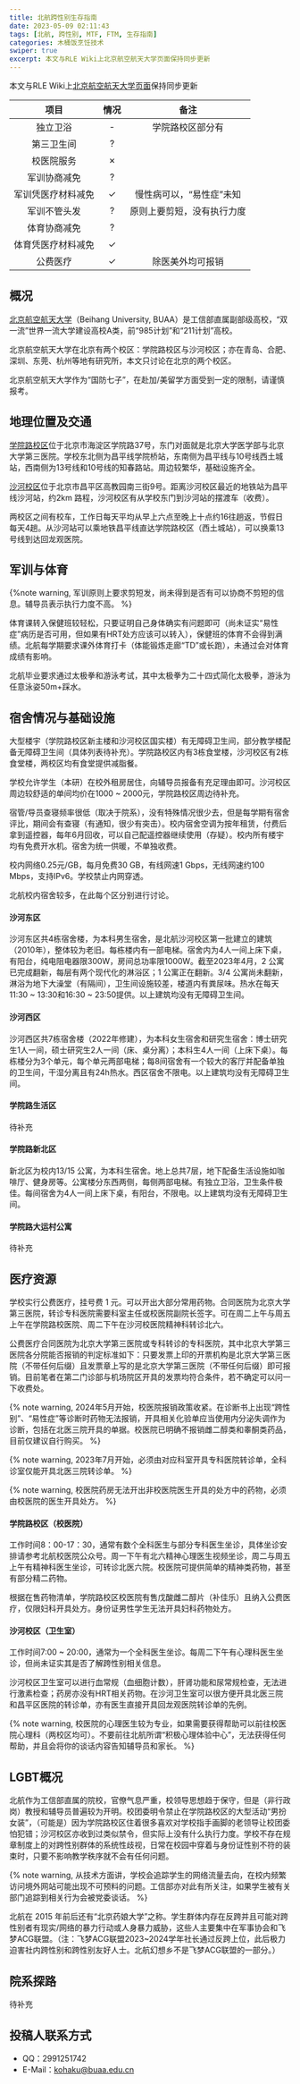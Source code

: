 ```yaml
---
title: 北航跨性别生存指南
date: 2023-05-09 02:11:43
tags: [北航, 跨性别, MTF, FTM, 生存指南]
categories: 木桶饭烹饪技术
swiper: true
excerpt: 本文与RLE Wiki上北京航空航天大学页面保持同步更新
---
```


本文与RLE Wiki上[北京航空航天大学页面](https://rle.wiki/campus/BUAA.html)保持同步更新

|    项目     |   情况    |      备注       |
|:---------:|:-------:|:-------------:|
|   独立卫浴    |    -    |   学院路校区部分有    |
|   第三卫生间   |    ?    ||
|   校医院服务   |    ✗    ||
|  军训协商减免   |    ?    ||
| 军训凭医疗材料减免 |    ✓     | 慢性病可以，“易性症”未知 |
|  军训不管头发   |    ?    | 原则上要剪短，没有执行力度 |
|  体育协商减免   |    ?    ||
| 体育凭医疗材料减免 |    ✓    ||
|   公费医疗    |    ✓    |   除医美外均可报销    |

## 概况

[北京航空航天大学](https://buaa.edu.cn)（Beihang University, BUAA）是工信部直属副部级高校，“双一流”世界一流大学建设高校A类，前“985计划”和“211计划”高校。

北京航空航天大学在北京有两个校区：学院路校区与沙河校区；亦在青岛、合肥、深圳、东莞、杭州等地有研究所，本文只讨论在北京的两个校区。

北京航空航天大学作为“国防七子”，在赴加/美留学方面受到一定的限制，请谨慎报考。

## 地理位置及交通

[学院路校区](https://amap.com/place/B000A830XU)位于北京市海淀区学院路37号，东门对面就是北京大学医学部与北京大学第三医院。学校东北侧为昌平线学院桥站，东南侧为昌平线与10号线西土城站，西南侧为13号线和10号线的知春路站。周边较繁华，基础设施齐全。

[沙河校区](https://amap.com/place/B000A87JYS)位于北京市昌平区高教园南三街9号。距离沙河校区最近的地铁站为昌平线沙河站，约2km 路程，沙河校区有从学校东门到沙河站的摆渡车（收费）。

两校区之间有校车，工作日每天平均从早上六点至晚上十点约16往趟返，节假日每天4趟。从沙河站可以乘地铁昌平线直达学院路校区（西土城站），可以换乘13号线到达回龙观医院。

## 军训与体育

{%note warning, 军训原则上要求剪短发，尚未得到是否有可以协商不剪短的信息。辅导员表示执行力度不高。 %}

体育课转入保健班较轻松，只要证明自己身体确实有问题即可（尚未证实“易性症”病历是否可用，但如果有HRT处方应该可以转入），保健班的体育不会得到满绩。北航每学期要求课外体育打卡（体能锻炼走廊“TD”或长跑），未通过会对体育成绩有影响。

北航毕业要求通过太极拳和游泳考试，其中太极拳为二十四式简化太极拳，游泳为任意泳姿50m+踩水。

## 宿舍情况与基础设施

大型楼宇（学院路校区新主楼和沙河校区国实楼）有无障碍卫生间，部分教学楼配备无障碍卫生间（具体列表待补充）。学院路校区内有3栋食堂楼，沙河校区有2栋食堂楼，两校区均有食堂提供减脂餐。

学校允许学生（本研）在校外租房居住，向辅导员报备有充足理由即可。沙河校区周边较舒适的单间均价在1000 ~ 2000元，学院路校区周边待补充。

宿管/导员查寝频率很低（取决于院系），没有特殊情况很少去，但是每学期有宿舍评比，期间会有查寝（有通知，很少有突击）。校内宿舍空调为按年租赁，付费后拿到遥控器，每年6月回收，可以自己配遥控器继续使用（存疑）。校内所有楼宇均有免费开水机。宿舍为统一供暖，不单独收费。

校内网络0.25元/GB，每月免费30 GB，有线网速1 Gbps，无线网速约100 Mbps，支持IPv6。学校禁止内网穿透。

北航校内宿舍较多，在此每个区分别进行讨论。

#### 沙河东区

沙河东区共4栋宿舍楼，为本科男生宿舍，是北航沙河校区第一批建立的建筑（2010年），整体较为老旧。每栋楼内有一部电梯。宿舍内为4人一间上床下桌，有阳台，纯电阻电器限300W，房间总功率限1000W。截至2023年4月，2 公寓已完成翻新，每层有两个现代化的淋浴区；1 公寓正在翻新。3/4 公寓尚未翻新，淋浴为地下大澡堂（有隔间），卫生间设施较差，楼道内有粪尿味。热水在每天11:30 ~ 13:30和16:30 ~ 23:50提供。以上建筑均没有无障碍卫生间。

#### 沙河西区

沙河西区共7栋宿舍楼（2022年修建），为本科女生宿舍和研究生宿舍：博士研究生1人一间，硕士研究生2人一间（床、桌分离）；本科生4人一间（上床下桌）。每栋楼分为3个单元，每个单元两部电梯；每8间宿舍有一个较大的客厅并配备单独的卫生间，干湿分离且有24h热水。西区宿舍不限电。以上建筑均没有无障碍卫生间。

#### 学院路生活区

待补充

#### 学院路新北区

新北区为校内13/15 公寓，为本科生宿舍。地上总共7层，地下配备生活设施如咖啡厅、健身房等。公寓楼分东西两侧，每侧两部电梯。有独立卫浴，卫生条件极佳。每间宿舍为4人一间上床下桌，有阳台，不限电。以上建筑均没有无障碍卫生间。

#### 学院路大运村公寓

待补充

## 医疗资源

学校实行公费医疗，挂号费 1 元。可以开出大部分常用药物。合同医院为北京大学第三医院，转诊专科医院需要科室主任或校医院副院长签字。可在周二上午与周五上午在学院路校医院、周二下午在沙河校医院精神科转诊北六。

公费医疗合同医院为北京大学第三医院或专科转诊的专科医院，其中北京大学第三医院各分院能否报销的判定标准如下：只要发票上印的开票机构是北京大学第三医院（不带任何后缀）且发票章上写的是北京大学第三医院（不带任何后缀）即可报销。目前笔者在第二门诊部与机场院区开具的发票均符合条件，若不确定可以问一下收费处。

{% note warning, 2024年5月开始，校医院报销政策收紧。在诊断书上出现“跨性别”、“易性症”等诊断时药物无法报销，开具相关化验单应当使用内分泌失调作为诊断，包括在北医三院开具的单据。校医院已明确不报销雌二醇类和睾酮类药品，目前仅建议自行购买。 %}

{% note warning, 2023年7月开始，必须由对应科室开具专科医院转诊单，全科诊室仅能开具北医三院转诊单。 %}

{% note warning, 校医院药房无法开出非校医院医生开具的处方中的药物，必须由校医院的医生开具处方。 %}

#### 学院路校区（校医院）

工作时间8：00-17：30，通常有数个全科医生与部分专科医生坐诊，具体坐诊安排请参考北航校医院公众号。周一下午有北六精神心理医生视频坐诊，周二与周五上午有精神科医生坐诊，可转诊北医六院。校医院可提供简单的精神类药物，甚至有部分精二药物。

根据在售药物清单，学院路校区校医院有售戊酸雌二醇片（补佳乐）且纳入公费医疗，仅限妇科开具处方。身份证男性学生无法开具妇科药物处方。

#### 沙河校区（卫生室）

工作时间7:00 ~ 20:00，通常为一个全科医生坐诊。每周二下午有心理科医生坐诊，但尚未证实其是否了解跨性别相关信息。

沙河校区卫生室可以进行血常规（血细胞计数），肝肾功能和尿常规检查，无法进行激素检查；药房亦没有HRT相关药物。在沙河卫生室可以很方便开具北医三院和昌平区医院的转诊单，亦有医生直接开具回龙观医院转诊单的先例。

{% note warning, 校医院的心理医生较为专业，如果需要获得帮助可以前往校医院心理科（两校区均可）。不要前往北航所谓“积极心理体验中心”，无法获得任何帮助，并且会将你的谈话内容告知辅导员和家长。 %}

## LGBT概况

北航作为工信部直属的院校，官僚气息严重，校领导思想趋于保守，但是（非行政岗）教授和辅导员普遍较为开明。校团委明令禁止在学院路校区的大型活动“男扮女装”，（可能是）因为学院路校区住着很多喜欢对学校指手画脚的老领导让校团委怕犯错；沙河校区亦收到过类似禁令，但实际上没有什么执行力度。学校不存在规章制度上的对跨性别群体的系统性歧视，日常在校园中穿着与身份证性别不符的装束时，只要不影响教学秩序就不会有任何问题。

{% note warning, 从技术方面讲，学校会追踪学生的网络流量去向，在校内频繁访问境外网站可能出现不可预料的问题。工信部亦对此有所关注，如果学生被有关部门追踪到相关行为会被党委谈话。 %}

北航在 2015 年前后还有“北京药娘大学”之称。学生群体内存在反跨并且可能对跨性别者有现实/网络的暴力行动或人身暴力威胁，这些人主要集中在军事协会和飞梦ACG联盟。（注：飞梦ACG联盟2023~2024学年社长通过反跨上位，此后极力迫害社内跨性别和跨性别友好人士。北航幻想乡不是飞梦ACG联盟的一部分。）

## 院系探路

待补充

## 投稿人联系方式

- QQ：2991251742
- E-Mail：<kohaku@buaa.edu.cn>

